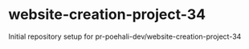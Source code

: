 # website-creation-project-34

Initial repository setup for pr-poehali-dev/website-creation-project-34
